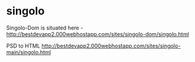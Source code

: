 # singolo


Singolo-Dom is situated here - http://bestdevapp2.000webhostapp.com/sites/singolo-dom/singolo.html


PSD to HTML
http://bestdevapp2.000webhostapp.com/sites/singolo-main/singolo.html
